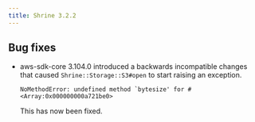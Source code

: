 ```yaml
---
title: Shrine 3.2.2
---
```


## Bug fixes

* aws-sdk-core 3.104.0 introduced a backwards incompatible changes that caused
  `Shrine::Storage::S3#open` to start raising an exception.

  ```
  NoMethodError: undefined method `bytesize' for #<Array:0x000000000a721be0>
  ```

  This has now been fixed.
